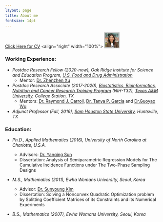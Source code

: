 ```yaml
---
layout: page
title: About me
fontsize: 14pt
---
```


[Click Here for CV](resources/UnkyungLee_CV_June2020.pdf) 
<align="right" width="100%">
    <img width="10%" src="img/UnkyungLee.jpg"> 


### Working Experience:
   
   - _Postdoc Research Fellow (2020-now), Oak Ridge Institute for Science and Education Program, [U.S. Food and Drug Administration](https://www.fda.gov/home)_
       - Mentor: [Dr. Zhenzhen Xu](https://www.researchgate.net/profile/Zhenzhen_Xu3)
   - _Postdoc Research Associate (2017-2020), [Biostatistics, Bioinformatics, Nutrition and Cancer Research Training Program](https://train.stat.tamu.edu/) (NIH-T32), [Texas A&M University](https://stat.tamu.edu/), College Station, TX_   
       - Mentors: [Dr. Raymond J. Carroll](https://carroll.stat.tamu.edu/), [Dr. Tanya P. Garcia](https://tpgarcia.github.io/) and [Dr.Guoyao Wu](https://animalscience.tamu.edu/people/wu-guoyao/)  
   - _Adjunct Professor (Fall, 2016), [Sam Houston State University](https://www.shsu.edu/academics/mathematics-and-statistics/), Huntsville, TX_
       

### Education:

   - _Ph.D., Applied Mathematics (2016), University of North Carolina at Charlotte, U.S.A._   
       - Advisors: [Dr. Yanqing Sun](https://webpages.uncc.edu/~yasun/) 
       - Dissertation: Analysis of Semiparametric Regression Models for The Cumulative Incidence Functions under The Two-Phase Sampling Designs
              
   - _M.S., Mathematics (2011), Ewha Womans University, Seoul, Korea_   
       - Advisor: [Dr. Sunyoung Kim](http://math.ewha.ac.kr/~skim/)     
       - Dissertation: Solving a Nonconvex Quadratic Optimization problem by Splitting Coefficient Matrices of its Constraints and its Numerical Experiments
   - _B.S., Mathematics (2007), Ewha Womans University, Seoul, Korea_



     
